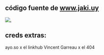 ## código fuente de www.jaki.uy 

[![.](https://i.pinimg.com/564x/af/b3/90/afb3904502bac49452e8f4ef9e8617e7.jpg)](https://open.spotify.com/track/3CaUrp1M3f4mDNI2IBbodz?si=9599ddb7e3854f03)

## creds extras:
ayo.so x el linkhub
Vincent Garreau x el 404

